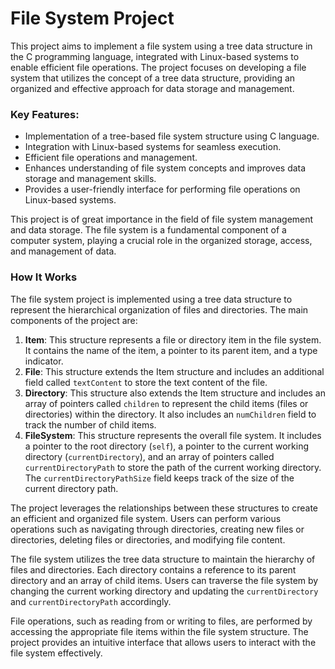 # File System Project

This project aims to implement a file system using a tree data structure in the C programming language, integrated with Linux-based systems to enable efficient file operations. The project focuses on developing a file system that utilizes the concept of a tree data structure, providing an organized and effective approach for data storage and management.

### Key Features:
- Implementation of a tree-based file system structure using C language.
- Integration with Linux-based systems for seamless execution.
- Efficient file operations and management.
- Enhances understanding of file system concepts and improves data storage and management skills.
- Provides a user-friendly interface for performing file operations on Linux-based systems.

This project is of great importance in the field of file system management and data storage. The file system is a fundamental component of a computer system, playing a crucial role in the organized storage, access, and management of data.

### How It Works

The file system project is implemented using a tree data structure to represent the hierarchical organization of files and directories. The main components of the project are:

1. **Item**: This structure represents a file or directory item in the file system. It contains the name of the item, a pointer to its parent item, and a type indicator.
2. **File**: This structure extends the Item structure and includes an additional field called `textContent` to store the text content of the file.
3. **Directory**: This structure also extends the Item structure and includes an array of pointers called `children` to represent the child items (files or directories) within the directory. It also includes an `numChildren` field to track the number of child items.
4. **FileSystem**: This structure represents the overall file system. It includes a pointer to the root directory (`self`), a pointer to the current working directory (`currentDirectory`), and an array of pointers called `currentDirectoryPath` to store the path of the current working directory. The `currentDirectoryPathSize` field keeps track of the size of the current directory path.

The project leverages the relationships between these structures to create an efficient and organized file system. Users can perform various operations such as navigating through directories, creating new files or directories, deleting files or directories, and modifying file content.

The file system utilizes the tree data structure to maintain the hierarchy of files and directories. Each directory contains a reference to its parent directory and an array of child items. Users can traverse the file system by changing the current working directory and updating the `currentDirectory` and `currentDirectoryPath` accordingly.

File operations, such as reading from or writing to files, are performed by accessing the appropriate file items within the file system structure. The project provides an intuitive interface that allows users to interact with the file system effectively.
